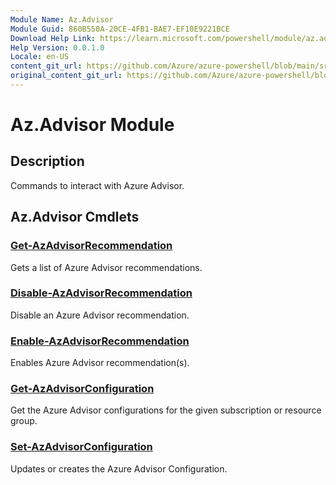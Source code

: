 ```yaml
---
Module Name: Az.Advisor
Module Guid: 860B550A-20CE-4FB1-BAE7-EF10E9221BCE
Download Help Link: https://learn.microsoft.com/powershell/module/az.advisor
Help Version: 0.0.1.0
Locale: en-US
content_git_url: https://github.com/Azure/azure-powershell/blob/main/src/Advisor/Advisor/help/Az.Advisor.md
original_content_git_url: https://github.com/Azure/azure-powershell/blob/main/src/Advisor/Advisor/help/Az.Advisor.md
---
```


# Az.Advisor Module
## Description
Commands to interact with Azure Advisor.

## Az.Advisor Cmdlets
### [Get-AzAdvisorRecommendation](Get-AzAdvisorRecommendation.md)
Gets a list of Azure Advisor recommendations.

### [Disable-AzAdvisorRecommendation](Disable-AzAdvisorRecommendation.md)
Disable an Azure Advisor recommendation.

### [Enable-AzAdvisorRecommendation](Enable-AzAdvisorRecommendation.md)
Enables Azure Advisor recommendation(s).

### [Get-AzAdvisorConfiguration](Get-AzAdvisorConfiguration.md)
Get the Azure Advisor configurations for the given subscription or resource group.

### [Set-AzAdvisorConfiguration](Set-AzAdvisorConfiguration.md)
Updates or creates the Azure Advisor Configuration.
